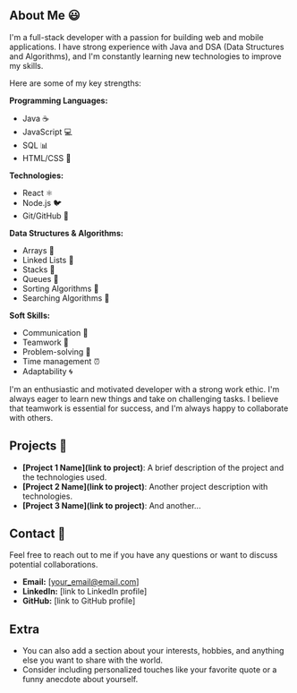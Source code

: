 ## About Me :smiley:

I'm a full-stack developer with a passion for building web and mobile applications. I have strong experience with Java and DSA (Data Structures and Algorithms), and I'm constantly learning new technologies to improve my skills. 

Here are some of my key strengths:

**Programming Languages:**
* Java ☕ 
* JavaScript 💻  
* SQL 📊
* HTML/CSS 🎨 

**Technologies:**
* React ⚛️  
* Node.js 🐦
* Git/GitHub 📁 

**Data Structures & Algorithms:**

* Arrays 📑 
* Linked Lists 🔗 
* Stacks 🔼 
* Queues 🔽
* Sorting Algorithms 📶
* Searching Algorithms 🔎

**Soft Skills:**
* Communication 📢 
* Teamwork 🤝 
* Problem-solving 🧩
* Time management ⏰ 
* Adaptability 🌀

I'm an enthusiastic and motivated developer with a strong work ethic. I'm always eager to learn new things and take on challenging tasks. I believe that teamwork is essential for success, and I'm always happy to collaborate with others.

## Projects :rocket:

* **[Project 1 Name](link to project)**: A brief description of the project and the technologies used. 
* **[Project 2 Name](link to project)**: Another project description with technologies.
* **[Project 3 Name](link to project)**: And another...

## Contact :email:

Feel free to reach out to me if you have any questions or want to discuss potential collaborations.

* **Email:** [your_email@email.com]
* **LinkedIn:** [link to LinkedIn profile]
* **GitHub:** [link to GitHub profile]

## Extra 
* You can also add a section about your interests, hobbies, and anything else you want to share with the world. 
* Consider including personalized touches like your favorite quote or a funny anecdote about yourself.
